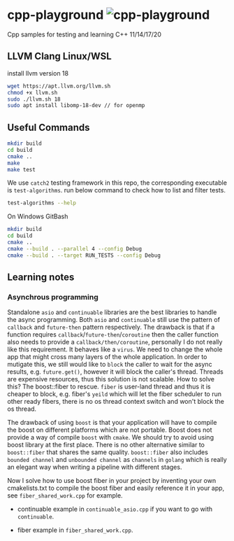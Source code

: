 # cpp-playground ![cpp-playground](https://github.com/weidonglian/cpp-playground/workflows/cpp-playground/badge.svg)

Cpp samples for testing and learning C++ 11/14/17/20

## LLVM Clang Linux/WSL

install llvm version 18

```bash
wget https://apt.llvm.org/llvm.sh
chmod +x llvm.sh
sudo ./llvm.sh 18
sudo apt install libomp-18-dev // for openmp
```

## Useful Commands

```bash
mkdir build
cd build
cmake ..
make
make test
```

We use `catch2` testing framework in this repo, the corresponding executable is `test-algorithms`. run below command to check how to list and filter tests.

```bash
test-algorithms --help
```

On Windows GitBash

```bash
mkdir build
cd build
cmake ..
cmake --build . --parallel 4 --config Debug
cmake --build . --target RUN_TESTS --config Debug
```

## Learning notes

### Asynchrous programming

Standalone `asio` and `continuable` libraries are the best libraries to handle the async programming. Both `asio` and `continuable` still use the
pattern of `callback` and `future-then` pattern respectively. The drawback is that if a function requires `callback`/`future-then`/`coroutine` then
the caller function also needs to provide a `callback/then/coroutine`, personally I do not really like this requirement. It behaves like a `virus`.
We need to change the whole app that might cross many layers of the whole application. In order to mutigate this, we still would like to `block`
the caller to wait for the async results, e.g. `future.get()`, however it will block the caller's thread. Threads are expensive resources, thus
this solution is not scalable. How to solve this? The boost::fiber to rescue. `fiber` is user-land thread and thus it is cheaper to block, e.g.
fiber's `yeild` which will let the fiber scheduler to run other ready fibers, there is no os thread context switch and won't block the os thread.

The drawback of using `boost` is that your application will have to compile the boost on different platforms which are not portable. Boost does not
provide a way of compile `boost` with `cmake`. We should try to avoid using boost library at the first place. There is no other alternative similar
to `boost::fiber` that shares the same quality. `boost::fiber` also includes `bounded channel` and `unbounded channel` as `channels` in `golang` which
is really an elegant way when writing a pipeline with different stages.

Now I solve how to use boost fiber in your project by inventing your own cmakelists.txt to compile the boost fiber and easily reference it in your app,
see `fiber_shared_work.cpp` for example.

* continuable example in `continuable_asio.cpp` if you want to go with `continuable`.

* fiber example in `fiber_shared_work.cpp`.

